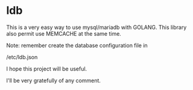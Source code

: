# ldb

This is a very easy way to use mysql/mariadb with GOLANG.
This library also permit use MEMCACHE at the same time.

Note: remember create the database configuration file in 

/etc/ldb.json



I hope this project will be useful.

I'll be very gratefully of any comment.



